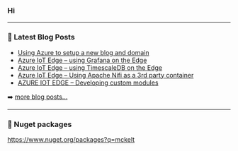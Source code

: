 ### Hi

---

[website]: https://mckelt.com
[blog]: http://blog.mckelt.com
[twitter]: https://twitter.com/chris_mckelt
[linkedin]: https://linkedin.com/in/chris_mckelt

### 📕 Latest Blog Posts

<!-- BLOG-POST-LIST:START -->
- [Using Azure to setup a new blog and domain](https://dev.to/chris_mckelt/using-azure-to-setup-a-new-blog-and-domain-4782)
- [Azure IoT Edge – using Grafana on the Edge](https://dev.to/chris_mckelt/azure-iot-edge-using-grafana-on-the-edge-26na)
- [Azure IoT Edge – using TimescaleDB on the Edge](https://dev.to/chris_mckelt/azure-iot-edge-using-timescaledb-on-the-edge-2ec1)
- [Azure IoT Edge – Using Apache Nifi as a 3rd party container](https://dev.to/chris_mckelt/azure-iot-edge-3rd-party-containers-3mi3)
- [AZURE IOT EDGE – Developing custom modules](https://dev.to/chris_mckelt/azure-iot-edge-developing-custom-modules-df3)
<!-- BLOG-POST-LIST:END -->

➡️ [more blog posts...](https://dev.to/chris_mckelt)

---
### 📕 Nuget packages

<https://www.nuget.org/packages?q=mckelt>
